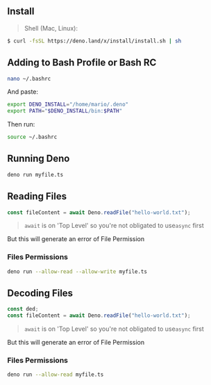 ## Install

> Shell (Mac, Linux):

```bash
$ curl -fsSL https://deno.land/x/install/install.sh | sh
```

## Adding to Bash Profile or Bash RC

```bash
nano ~/.bashrc
```

And paste:

```bash
export DENO_INSTALL="/home/mario/.deno"
export PATH="$DENO_INSTALL/bin:$PATH"
```

Then run:

```bash
source ~/.bashrc
```

## Running Deno

```bash
deno run myfile.ts
```

## Reading Files

```ts
const fileContent = await Deno.readFile("hello-world.txt");
```

> `await` is on 'Top Level' so you're not obligated to use`async` first

But this will generate an error of File Permission

### Files Permissions

```bash
deno run --allow-read --allow-write myfile.ts
```

## Decoding Files

```ts
const ded;
const fileContent = await Deno.readFile("hello-world.txt");
```

> `await` is on 'Top Level' so you're not obligated to use`async` first

But this will generate an error of File Permission

### Files Permissions

```bash
deno run --allow-read myfile.ts
```
